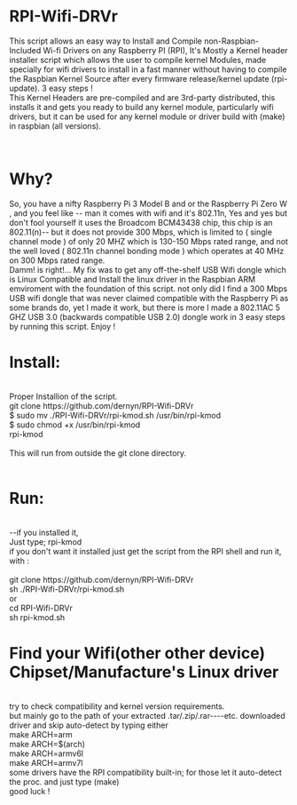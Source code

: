 # RPI-Wifi-DRVr
This script allows an easy way to Install and Compile non-Raspbian-Included Wi-fi Drivers on any Raspberry PI (RPI), It's Mostly a Kernel header installer script which allows the user to compile kernel Modules, made specially for wifi drivers to install in a fast manner without having to compile the Raspbian Kernel Source after every firmware release/kernel update (rpi-update). 3 easy steps !
<br>
This Kernel Headers are pre-compiled and are 3rd-party distributed, this installs it and gets you ready to build any kernel module, particularly wifi drivers, but it can be used for any kernel module or driver build with (make) in raspbian (all versions).

<br>
<h1>Why?</h1>
So, you have a nifty Raspberry Pi 3 Model B and or the Raspberry Pi Zero W , and you feel like -- man it comes with wifi and it's 802.11n, Yes and yes but don't fool yourself it uses the Broadcom BCM43438 chip, this chip is an 802.11(n)-- but it does not provide 300 Mbps, which is limited to ( single channel mode ) of only 20 MHZ which is 130-150 Mbps rated range, and not the well loved ( 802.11n channel bonding mode ) which operates at 40 MHz on 300 Mbps rated range.
<br>
Damm! is right!...
My fix was to get any off-the-shelf USB Wifi dongle which is Linux Compatible and Install the linux driver in the Raspbian ARM emviroment with the foundation of this script.
not only did I find a 300 Mbps USB wifi dongle that was never claimed compatible with the Raspberry Pi as some brands do, yet I made it work, but there is more I made a 802.11AC 5 GHZ USB 3.0 (backwards compatible USB 2.0) dongle work in 3 easy steps by running this script. Enjoy !
<br>
<h1> Install:</h1>
<br>
Proper Installion of the script.
<br>
git clone https://github.com/dernyn/RPI-Wifi-DRVr
<br>
 $  sudo mv ./RPI-Wifi-DRVr/rpi-kmod.sh /usr/bin/rpi-kmod
<br>
 $  sudo chmod +x /usr/bin/rpi-kmod
<br>
 rpi-kmod
<br>
<br>
This will run from outside the git clone directory.
<br>
<br>
<h1> Run:</h1>
<br>
--if you installed it,
<br>
Just type;    rpi-kmod 
<br>
if you don't want it installed just get the script from the RPI shell and run it, with :
<td>
<br>
<br>
git clone https://github.com/dernyn/RPI-Wifi-DRVr
<br>
sh ./RPI-Wifi-DRVr/rpi-kmod.sh
<br>
or
<br>
cd RPI-Wifi-DRVr
<br>
sh rpi-kmod.sh
<br>
<h1>Find your Wifi(other other device) Chipset/Manufacture's Linux driver</h1>
<br>
try to check compatibility and kernel version requirements.
<br>
but mainly go to the path of your extracted .tar/.zip/.rar----etc. downloaded driver and skip auto-detect by typing either
<br>
make ARCH=arm
<br>
make ARCH=$(arch)
<br>
make ARCH=armv6l 
<br>
make ARCH=armv7l
<br>
some drivers have the RPI compatibility built-in; for those let it auto-detect the proc. and just type (make)
<br>
good luck !

